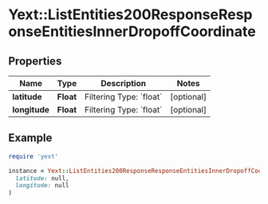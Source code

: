 # Yext::ListEntities200ResponseResponseEntitiesInnerDropoffCoordinate

## Properties

| Name | Type | Description | Notes |
| ---- | ---- | ----------- | ----- |
| **latitude** | **Float** | Filtering Type: &#x60;float&#x60; | [optional] |
| **longitude** | **Float** | Filtering Type: &#x60;float&#x60; | [optional] |

## Example

```ruby
require 'yext'

instance = Yext::ListEntities200ResponseResponseEntitiesInnerDropoffCoordinate.new(
  latitude: null,
  longitude: null
)
```

